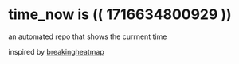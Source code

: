 # time_now is (( 1716634800929 ))

an automated repo that shows the currnent time

inspired by [breakingheatmap](https://github.com/breakingheatmap/breakingheatmap)